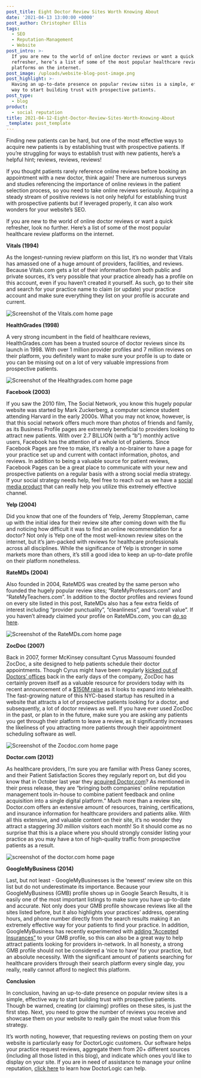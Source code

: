 ```yaml
---
post_title: Eight Doctor Review Sites Worth Knowing About
date: '2021-04-13 13:00:00 +0000'
post_author: Christopher Ellis
tags:
  - SEO
  - Reputation-Management
  - Website
post_intro: >-
  If you are new to the world of online doctor reviews or want a quick
  refresher, here’s a list of some of the most popular healthcare review
  platforms on the internet.
post_image: /uploads/website-blog-post-image.png
post_highlight: >-
  Having an up-to-date presence on popular review sites is a simple, effective
  way to start building trust with prospective patients.
post_type:
  - blog
product:
  - social reputation
title: 2021-04-12-Eight-Doctor-Review-Sites-Worth-Knowing-About
_template: post_template
---
```


Finding new patients can be hard, but one of the most effective ways to acquire new patients is by establishing trust with prospective patients. If you’re struggling for ways to establish trust with new patients, here’s a helpful hint; reviews, reviews, reviews!

If you thought patients rarely reference online reviews before booking an appointment with a new doctor, think again! There are numerous surveys and studies referencing the importance of online reviews in the patient selection process, so you need to take online reviews seriously. Acquiring a steady stream of positive reviews is not only helpful for establishing trust with prospective patients but if leveraged properly, it can also work wonders for your website’s SEO.

If you are new to the world of online doctor reviews or want a quick refresher, look no further. Here’s a list of some of the most popular healthcare review platforms on the internet.

**Vitals (1994)**

As the longest-running review platform on this list, it’s no wonder that Vitals has amassed one of a huge amount of providers, facilities, and reviews. Because Vitals.com gets a lot of their information from both public and private sources, it’s very possible that your practice already has a profile on this account, even if you haven’t created it yourself. As such, go to their site and search for your practice name to claim (or update) your practice account and make sure everything they list on your profile is accurate and current.

![Screenshot of the Vitals.com home page](/uploads/vitals-com.png "Vitals Screenshot")

**HealthGrades (1998)**

A very strong incumbent in the field of healthcare reviews, HealthGrades.com has been a trusted source of doctor reviews since its launch in 1998. With over 1 million provider profiles and 7 million reviews on their platform, you definitely want to make sure your profile is up to date or you can be missing out on a lot of very valuable impressions from prospective patients.

![Screenshot of the Healthgrades.com home page](/uploads/healthgrades-com.png "HealthGrades Screenshot")

**Facebook (2003)**

If you saw the 2010 film, The Social Network, you know this hugely popular website was started by Mark Zuckerberg, a computer science student attending Harvard in the early 2000s. What you may not know, however, is that this social network offers much more than photos of friends and family, as its Business Profile pages are extremely beneficial to providers looking to attract new patients. With over 2.7 BILLION (with a “b”) monthly active users, Facebook has the attention of a whole lot of patients. Since Facebook Pages are free to make, it’s really a no-brainer to have a page for your practice set up and current with contact information, photos, and reviews. In addition to being a valuable source for patient reviews, Facebook Pages can be a great place to communicate with your new and prospective patients on a regular basis with a strong social media strategy. If your social strategy needs help, feel free to reach out as we have a [social media product](https://doctorlogic.com/growth-accelerators/medical-social-media-content) that can really help you utilize this extremely effective channel.

**Yelp (2004)**

Did you know that one of the founders of Yelp, Jeremy Stoppleman, came up with the initial idea for their review site after coming down with the flu and noticing how difficult it was to find an online recommendation for a doctor? Not only is Yelp one of the most well-known review sites on the internet, but it’s jam-packed with reviews for healthcare professionals across all disciplines. While the significance of Yelp is stronger in some markets more than others, it’s still a good idea to keep an up-to-date profile on their platform nonetheless.

**RateMDs (2004)**

Also founded in 2004, RateMDS was created by the same person who founded the hugely popular review sites; “RateMyProfessors.com” and “RateMyTeachers.com”. In addition to the doctor profiles and reviews found on every site listed in this post, RateMDs also has a few extra fields of interest including “provider punctuality”, “cleanliness”, and “overall value”. If you haven’t already claimed your profile on RateMDs.com, you can [do so here](https://www.ratemds.com/plans/doctor/).

![Screenshot of the RateMDs.com home page](/uploads/ratemds-com.png "RateMds Screenshot")

**ZocDoc (2007)**

Back in 2007, former McKinsey consultant Cyrus Massoumi founded ZocDoc, a site designed to help patients schedule their doctor appointments. Though Cyrus might have been regularly [kicked out of Doctors’ offices](https://www.inc.com/chris-beier-and-daniel-wolfman/zocdoc-cyrus-massoumi-convinced-doctors-to-sign-up.html) back in the early days of the company, ZocDoc has certainly proven itself as a valuable resource for providers today with its recent announcement of a [$150M raise](https://www.mobihealthnews.com/news/zocdoc-lands-150m-looks-telehealth-future) as it looks to expand into telehealth. The fast-growing nature of this NYC-based startup has resulted in a website that attracts a lot of prospective patients looking for a doctor, and subsequently, a lot of doctor reviews as well. If you have ever used ZocDoc in the past, or plan to in the future, make sure you are asking any patients you get through their platform to leave a review, as it significantly increases the likeliness of you attracting more patients through their appointment scheduling software as well.

![Screenshot of the Zocdoc.com home page](/uploads/zocdoc-com.png "zocdoc screenshot")

**Doctor.com (2012)**

As healthcare providers, I’m sure you are familiar with Press Ganey scores, and their Patient Satisfaction Scores they regularly report on, but did you know that in October last year they [acquired Doctor.com](https://www.mobihealthnews.com/news/press-ganey-acquires-doctorcom-secures-majority-stake-binary-fountain)? As mentioned in their press release, they are “bringing both companies' online reputation management tools in-house to combine patient feedback and online acquisition into a single digital platform.” Much more than a review site, Doctor.com offers an extensive amount of resources, training, certifications, and insurance information for healthcare providers and patients alike. With all this extensive, and valuable content on their site, it’s no wonder they attract a staggering _30 million_ visitors each month! So it should come as no surprise that this is a place where you should strongly consider listing your practice as you may have a ton of high-quality traffic from prospective patients as a result.

![screenshot of the doctor.com home page](/uploads/doctor-com.png "doctor.com screenshot")

**GoogleMyBusiness (2014)**

Last, but not least - GoogleMyBusinesses is the ‘newest’ review site on this list but do not underestimate its importance. Because your GoogleMyBusiness (GMB) profile shows up in Google Search Results, it is easily one of the most important listings to make sure you have up-to-date and accurate. Not only does your GMB profile showcase reviews like all the sites listed before, but it also highlights your practices’ address, operating hours, and phone number directly from the search results making it an extremely effective way for your patients to find your practice. In addition, GoogleMyBusiness has recently experimented with [adding “Accepted Insurances”](https://support.google.com/business/answer/9798848?hl=en) to your GMB profile, so this can also be a great way to help attract patients looking for providers in-network. In all honesty, a strong GMB profile should not be considered a ‘nice to have’ for your practice, but an absolute necessity. With the significant amount of patients searching for healthcare providers through their search platform every single day, you really, really cannot afford to neglect this platform.

**Conclusion**

In conclusion, having an up-to-date presence on popular review sites is a simple, effective way to start building trust with prospective patients. Though be warned, creating (or claiming) profiles on these sites, is just the first step. Next, you need to grow the number of reviews you receive and showcase them on your website to really gain the most value from this strategy.

It’s worth noting, however, that requesting reviews on posting them on your website is particularly easy for DoctorLogic customers. Our software helps your practice request reviews, aggregate them from 20+ different sources (including all those listed in this blog), and indicate which ones you’d like to display on your site. If you are in need of assistance to manage your online reputation, [click here](https://doctorlogic.com/online-reputation-management-doctors) to learn how DoctorLogic can help.
